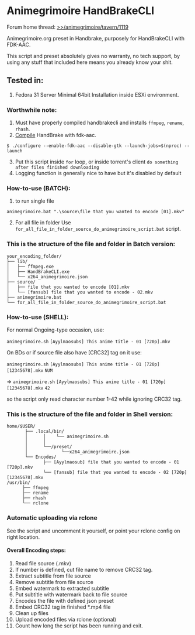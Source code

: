 # Animegrimoire HandBrakeCLI
Forum home thread: [>>/animegrimoire/tavern/1119](https://animegrimoire.org/showthread.php?tid=1119)

Animegrimoire.org preset in Handbrake, purposely for HandBrakeCLI with FDK-AAC.

This script and preset absolutely gives no warranty, no tech support, by using any stuff that included here means you already know your shit. 

## Tested in:
1. Fedora 31 Server Minimal 64bit Installation inside ESXi environment.

### Worthwhile note:
1. Must have properly compiled handbrakecli and installs `ffmpeg`, `rename`, `rhash`.
2. [Compile](https://handbrake.fr/docs/en/latest/developer/build-linux.html) HandBrake with fdk-aac.
```
$ ./configure --enable-fdk-aac --disable-gtk --launch-jobs=$(nproc) --launch
```
3. Put this script inside `for` loop, or inside torrent's client `do something after files finished downloading`
4. Logging function is generally nice to have but it's disabled by default

### How-to-use (BATCH):
1. to run single file

`animegrimoire.bat ".\source\file that you wanted to encode [01].mkv"`

2. For all file in folder
Use `for_all_file_in_folder_source_do_animegrimoire_script.bat` script.

### This is the structure of the file and folder in Batch version:
```
your_encoding_folder/
├── lib/
│   ├── ffmpeg.exe
│   ├── HandBrakeCLI.exe
│   └── x264_animegrimoire.json
├── source/
│   ├── file that you wanted to encode [01].mkv
│   └── [fansub] file that you wanted to encode - 02.mkv
├── animegrimoire.bat
└── for_all_file_in_folder_source_do_animegrimoire_script.bat
```

### How-to-use (SHELL):

For normal Ongoing-type occasion, use:

`animegrimoire.sh` `[Ayylmaosubs] This anime title - 01 [720p].mkv`

On BDs or if source file also have [CRC32] tag on it use:

`animegrimoire.sh` `[Ayylmaosubs] This anime title - 01 [720p][12345678].mkv` `NUM`

=> `animegrimoire.sh` `[Ayylmaosubs] This anime title - 01 [720p][12345678].mkv` `42`

so the script only read character number 1-42 while ignoring CRC32 tag.

### This is the structure of the file and folder in Shell version:
```
home/$USER/
       ├── .local/bin/
       │      │    └── animegrimoire.sh
       │      │
       │      └──/preset/
       │             └──x264_animegrimoire.json
       └── Encodes/
              ├── [Ayylmaosub] file that you wanted to encode - 01 [720p].mkv
              └── [fansub] file that you wanted to encode - 02 [720p][12345678].mkv
/usr/bin/
      ├── ffmpeg
      ├── rename
      ├── rhash
      └── rclone
```


### Automatic uploading via rclone

See the script and uncomment it yourself, or point your rclone config on right location.

#### Overall Encoding steps:

1. Read file source (.mkv)
2. If number is defined, cut file name to remove CRC32 tag.
3. Extract subtitle from file source
4. Remove subtitle from file source
5. Embed watermark to extracted subtitle
6. Put subtitle with watermark back to file source
7. Encodes the file with defined json preset
8. Embed CRC32 tag in finished *.mp4 file
9. Clean up files
10. Upload encoded files via rclone (optional)
11. Count how long the script has been running and exit.